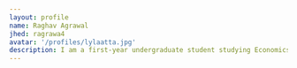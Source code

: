 ```yaml
---
layout: profile
name: Raghav Agrawal
jhed: ragrawa4
avatar: '/profiles/lylaatta.jpg'
description: I am a first-year undergraduate student studying Economics. I am looking to learn more about data visualization and collaboration!
---
```

